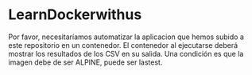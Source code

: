 # LearnDockerwithus

Por favor, necesitaríamos automatizar la aplicacion que hemos subido a este repositorio en un contenedor. El contenedor al ejecutarse deberá mostrar los resultados de los CSV en su salida. Una condición es que la imagen debe de ser ALPINE, puede ser lastest.
